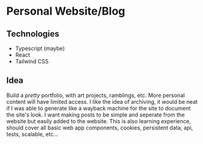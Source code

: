 # Personal Website/Blog

## Technologies
* Typescript (maybe)
* React
* Tailwind CSS

## Idea
Build a *pretty* portfolio, with art projects, ramblings, etc. More personal content will have limited access. I like the idea of archiving, it would be neat if I was able to generate like a wayback machine for the site to document the site's look. I want making posts to be simple and seperate from the website but easily added to the website. This is also learning experience, should cover all basic web app components, cookies, persistent data, api, tests, scalable, etc...
